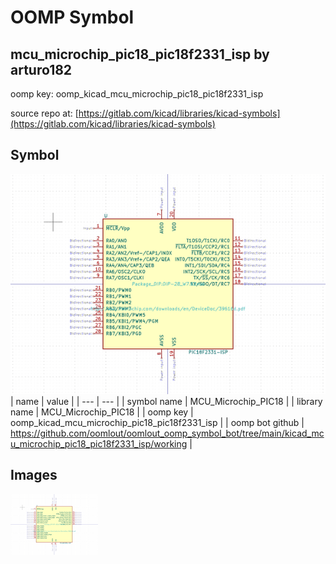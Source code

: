# OOMP Symbol  
## mcu_microchip_pic18_pic18f2331_isp  by arturo182  
  
oomp key: oomp_kicad_mcu_microchip_pic18_pic18f2331_isp  
  
source repo at: [https://gitlab.com/kicad/libraries/kicad-symbols](https://gitlab.com/kicad/libraries/kicad-symbols)  
## Symbol  
  
[![working.png](working_600.png)](working.png)  
| name | value | 
| --- | --- | 
| symbol name | MCU_Microchip_PIC18 | 
| library name | MCU_Microchip_PIC18 | 
| oomp key | oomp_kicad_mcu_microchip_pic18_pic18f2331_isp | 
| oomp bot github | https://github.com/oomlout/oomlout_oomp_symbol_bot/tree/main/kicad_mcu_microchip_pic18_pic18f2331_isp/working | 
## Images  
  
[![working.png](working_140.png)](working.png)  
